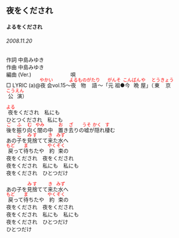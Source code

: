 <style type="text/css">
	ruby{
	    ruby-position: over;
	}
	ruby > rt{font-size: 12px;color:red;}
	p{font:16px;font-size: '楷体'}
</style>
## 夜をくだされ
#### よるをくだされ
###### 2008.11.20


作詞     中島みゆき　　　　　   
作曲      中島みゆき  　　　   
編曲 (Ver.) 　　　　　　　
唄     　     
□ LYRIC (a)@<ruby><rb>夜会</rb><rp>(</rp><rt>やかい</rt><rp>)</rp></ruby>vol.15～<ruby><rb>夜</rb><rp>(</rp><rt>よる</rt><rp>)</rp></ruby><ruby><rb>物語</rb><rp>(</rp><rt>ものがたり</rt><rp>)</rp></ruby>～「<ruby><rb>元祖</rb><rp>(</rp><rt>がんそ</rt><rp>)</rp></ruby>●<ruby><rb>今晩</rb><rp>(</rp><rt>こんばん</rt><rp>)</rp></ruby><ruby><rb>屋</rb><rp>(</rp><rt>や</rt><rp>)</rp></ruby>」（<ruby><rb>東京</rb><rp>(</rp><rt>とうきょう</rt><rp>)</rp></ruby><ruby><rb>公演</rb><rp>(</rp><rt>こうえん</rt><rp>)</rp></ruby>）   
   
<ruby><rb>夜</rb><rp>(</rp><rt>よる</rt><rp>)</rp></ruby>をくだされ　私にも   
ひとつくだされ　私にも   
<ruby><rb>後</rb><rp>(</rp><rt>ご</rt><rp>)</rp></ruby>を<ruby><rb>振</rb><rp>(</rp><rt>ふ</rt><rp>)</rp></ruby>り<ruby><rb>向</rb><rp>(</rp><rt>む</rt><rp>)</rp></ruby>く<ruby><rb>闇</rb><rp>(</rp><rt>やみ</rt><rp>)</rp></ruby>の中　<ruby><rb>置</rb><rp>(</rp><rt>お</rt><rp>)</rp></ruby>き<ruby><rb>去</rb><rp>(</rp><rt>ざ</rt><rp>)</rp></ruby>りの<ruby><rb>嘘</rb><rp>(</rp><rt>うそ</rt><rp>)</rp></ruby>が<ruby><rb>隠</rb><rp>(</rp><rt>かく</rt><rp>)</rp></ruby>れ<ruby><rb>棲</rb><rp>(</rp><rt>す</rt><rp>)</rp></ruby>む   
あの<ruby><rb>子</rb><rp>(</rp><rt>こ</rt><rp>)</rp></ruby>を<ruby><rb>見捨</rb><rp>(</rp><rt>みす</rt><rp>)</rp></ruby>てて<ruby><rb>来</rb><rp>(</rp><rt>き</rt><rp>)</rp></ruby>た<ruby><rb>水</rb><rp>(</rp><rt>みず</rt><rp>)</rp></ruby>へ   
<ruby><rb>戻</rb><rp>(</rp><rt>もど</rt><rp>)</rp></ruby>って<ruby><rb>待</rb><rp>(</rp><rt>ま</rt><rp>)</rp></ruby>ちたや　<ruby><rb>約束</rb><rp>(</rp><rt>やくそく</rt><rp>)</rp></ruby>の   
夜をくだされ　夜をくだされ   
夜をくだされ　私にも　私にも   
夜をくだされ　ひとつだけ   
   
あの子を<ruby><rb>見捨</rb><rp>(</rp><rt>みす</rt><rp>)</rp></ruby>てて<ruby><rb>来</rb><rp>(</rp><rt>き</rt><rp>)</rp></ruby>た<ruby><rb>水</rb><rp>(</rp><rt>みず</rt><rp>)</rp></ruby>へ   
<ruby><rb>戻</rb><rp>(</rp><rt>もど</rt><rp>)</rp></ruby>って<ruby><rb>待</rb><rp>(</rp><rt>ま</rt><rp>)</rp></ruby>ちたや　<ruby><rb>約束</rb><rp>(</rp><rt>やくそく</rt><rp>)</rp></ruby>の   
夜をくだされ　夜をくだされ   
夜をくだされ　私にも　私にも   
夜をくだされ　ひとつだけ   
ひとつだけ   